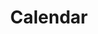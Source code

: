 ---
stars: 4
country: 115United States
title: Calendar
description: This is your main Mayan Dreamspell Calendar Dashboard with all the details you need to stay in sync. Calculate the Kin for any date.
---